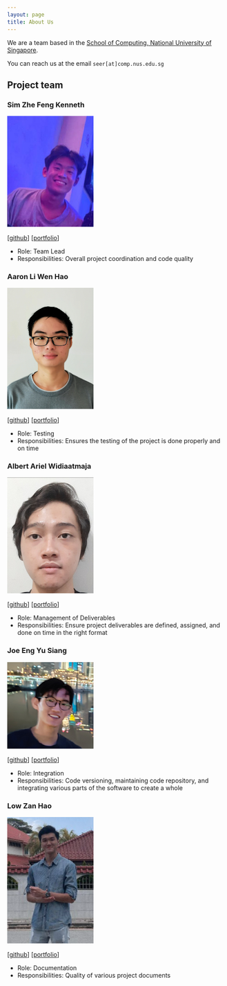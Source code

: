 ```yaml
---
layout: page
title: About Us
---
```


We are a team based in the [School of Computing, National University of Singapore](http://www.comp.nus.edu.sg).

You can reach us at the email `seer[at]comp.nus.edu.sg`

## Project team

### Sim Zhe Feng Kenneth

<img src="images/kennethsim2000.png" width="200px">

[[github](http://github.com/kennethsim2000)]
[[portfolio](team/kennethsim2000.md)]

* Role: Team Lead
* Responsibilities: Overall project coordination and code quality

### Aaron Li Wen Hao

<img src="images/alwhgithub.png" width="200px">

[[github](https://github.com/alwhgithub)]
[[portfolio](team/alwhgithub.md)]

* Role: Testing
* Responsibilities: Ensures the testing of the project is done properly and on time

### Albert Ariel Widiaatmaja

<img src="images/albertarielw.png" width="200px">

[[github](http://github.com/albertarielw)]
[[portfolio](team/albertarielw.md)]

* Role: Management of Deliverables
* Responsibilities: Ensure project deliverables are defined, assigned, and done on time in the right format

### Joe Eng Yu Siang

<img src="images/yusiangeng.png" width="200px">

[[github](http://github.com/yusiangeng)] [[portfolio](team/yusiangeng.md)]

* Role: Integration
* Responsibilities: Code versioning, maintaining code repository, and integrating various parts of the software to create a whole

### Low Zan Hao

<img src="images/paotheroo.png" width="200px">

[[github](http://github.com/paotheroo)]
[[portfolio](team/paotheroo.md)]

* Role: Documentation
* Responsibilities: Quality of various project documents
